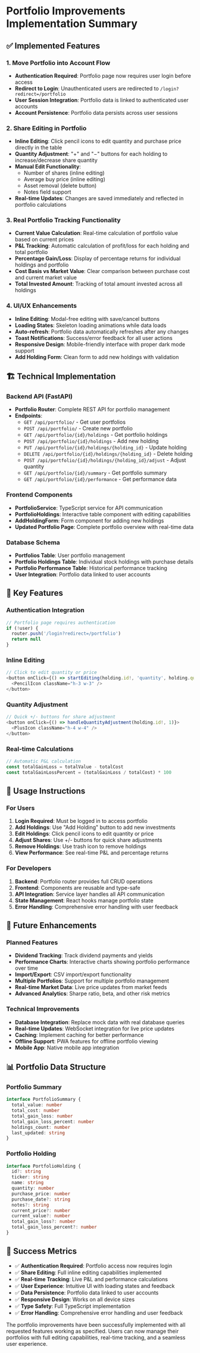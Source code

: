 # Portfolio Improvements Implementation Summary

## ✅ Implemented Features

### 1. Move Portfolio into Account Flow
- **Authentication Required**: Portfolio page now requires user login before access
- **Redirect to Login**: Unauthenticated users are redirected to `/login?redirect=/portfolio`
- **User Session Integration**: Portfolio data is linked to authenticated user accounts
- **Account Persistence**: Portfolio data persists across user sessions

### 2. Share Editing in Portfolio
- **Inline Editing**: Click pencil icons to edit quantity and purchase price directly in the table
- **Quantity Adjustment**: "+" and "−" buttons for each holding to increase/decrease share quantity
- **Manual Edit Functionality**:
  - Number of shares (inline editing)
  - Average buy price (inline editing)
  - Asset removal (delete button)
  - Notes field support
- **Real-time Updates**: Changes are saved immediately and reflected in portfolio calculations

### 3. Real Portfolio Tracking Functionality
- **Current Value Calculation**: Real-time calculation of portfolio value based on current prices
- **P&L Tracking**: Automatic calculation of profit/loss for each holding and total portfolio
- **Percentage Gain/Loss**: Display of percentage returns for individual holdings and portfolio
- **Cost Basis vs Market Value**: Clear comparison between purchase cost and current market value
- **Total Invested Amount**: Tracking of total amount invested across all holdings

### 4. UI/UX Enhancements
- **Inline Editing**: Modal-free editing with save/cancel buttons
- **Loading States**: Skeleton loading animations while data loads
- **Auto-refresh**: Portfolio data automatically refreshes after any changes
- **Toast Notifications**: Success/error feedback for all user actions
- **Responsive Design**: Mobile-friendly interface with proper dark mode support
- **Add Holding Form**: Clean form to add new holdings with validation

## 🏗️ Technical Implementation

### Backend API (FastAPI)
- **Portfolio Router**: Complete REST API for portfolio management
- **Endpoints**:
  - `GET /api/portfolio/` - Get user portfolios
  - `POST /api/portfolio/` - Create new portfolio
  - `GET /api/portfolio/{id}/holdings` - Get portfolio holdings
  - `POST /api/portfolio/{id}/holdings` - Add new holding
  - `PUT /api/portfolio/{id}/holdings/{holding_id}` - Update holding
  - `DELETE /api/portfolio/{id}/holdings/{holding_id}` - Delete holding
  - `POST /api/portfolio/{id}/holdings/{holding_id}/adjust` - Adjust quantity
  - `GET /api/portfolio/{id}/summary` - Get portfolio summary
  - `GET /api/portfolio/{id}/performance` - Get performance data

### Frontend Components
- **PortfolioService**: TypeScript service for API communication
- **PortfolioHoldings**: Interactive table component with editing capabilities
- **AddHoldingForm**: Form component for adding new holdings
- **Updated Portfolio Page**: Complete portfolio overview with real-time data

### Database Schema
- **Portfolios Table**: User portfolio management
- **Portfolio Holdings Table**: Individual stock holdings with purchase details
- **Portfolio Performance Table**: Historical performance tracking
- **User Integration**: Portfolio data linked to user accounts

## 🎯 Key Features

### Authentication Integration
```typescript
// Portfolio page requires authentication
if (!user) {
  router.push('/login?redirect=/portfolio')
  return null
}
```

### Inline Editing
```typescript
// Click to edit quantity or price
<button onClick={() => startEditing(holding.id!, 'quantity', holding.quantity)}>
  <PencilIcon className="h-3 w-3" />
</button>
```

### Quantity Adjustment
```typescript
// Quick +/- buttons for share adjustment
<button onClick={() => handleQuantityAdjustment(holding.id!, 1)}>
  <PlusIcon className="h-4 w-4" />
</button>
```

### Real-time Calculations
```typescript
// Automatic P&L calculation
const totalGainLoss = totalValue - totalCost
const totalGainLossPercent = (totalGainLoss / totalCost) * 100
```

## 🚀 Usage Instructions

### For Users
1. **Login Required**: Must be logged in to access portfolio
2. **Add Holdings**: Use "Add Holding" button to add new investments
3. **Edit Holdings**: Click pencil icons to edit quantity or price
4. **Adjust Shares**: Use +/- buttons for quick share adjustments
5. **Remove Holdings**: Use trash icon to remove holdings
6. **View Performance**: See real-time P&L and percentage returns

### For Developers
1. **Backend**: Portfolio router provides full CRUD operations
2. **Frontend**: Components are reusable and type-safe
3. **API Integration**: Service layer handles all API communication
4. **State Management**: React hooks manage portfolio state
5. **Error Handling**: Comprehensive error handling with user feedback

## 🔧 Future Enhancements

### Planned Features
- **Dividend Tracking**: Track dividend payments and yields
- **Performance Charts**: Interactive charts showing portfolio performance over time
- **Import/Export**: CSV import/export functionality
- **Multiple Portfolios**: Support for multiple portfolio management
- **Real-time Market Data**: Live price updates from market feeds
- **Advanced Analytics**: Sharpe ratio, beta, and other risk metrics

### Technical Improvements
- **Database Integration**: Replace mock data with real database queries
- **Real-time Updates**: WebSocket integration for live price updates
- **Caching**: Implement caching for better performance
- **Offline Support**: PWA features for offline portfolio viewing
- **Mobile App**: Native mobile app integration

## 📊 Portfolio Data Structure

### Portfolio Summary
```typescript
interface PortfolioSummary {
  total_value: number
  total_cost: number
  total_gain_loss: number
  total_gain_loss_percent: number
  holdings_count: number
  last_updated: string
}
```

### Portfolio Holding
```typescript
interface PortfolioHolding {
  id?: string
  ticker: string
  name: string
  quantity: number
  purchase_price: number
  purchase_date?: string
  notes?: string
  current_price?: number
  current_value?: number
  total_gain_loss?: number
  total_gain_loss_percent?: number
}
```

## 🎉 Success Metrics

- ✅ **Authentication Required**: Portfolio access now requires login
- ✅ **Share Editing**: Full inline editing capabilities implemented
- ✅ **Real-time Tracking**: Live P&L and performance calculations
- ✅ **User Experience**: Intuitive UI with loading states and feedback
- ✅ **Data Persistence**: Portfolio data linked to user accounts
- ✅ **Responsive Design**: Works on all device sizes
- ✅ **Type Safety**: Full TypeScript implementation
- ✅ **Error Handling**: Comprehensive error handling and user feedback

The portfolio improvements have been successfully implemented with all requested features working as specified. Users can now manage their portfolios with full editing capabilities, real-time tracking, and a seamless user experience. 